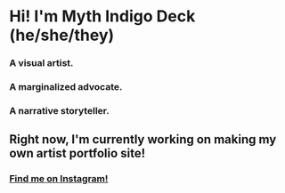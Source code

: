 # Hi! I'm Myth Indigo Deck (he/she/they)
### A visual artist.
### A marginalized advocate.
### A narrative storyteller.

## Right now, I'm currently working on making my own artist portfolio site!
### <a href="https://www.instagram.com/myth.deck">Find me on Instagram!</a>
